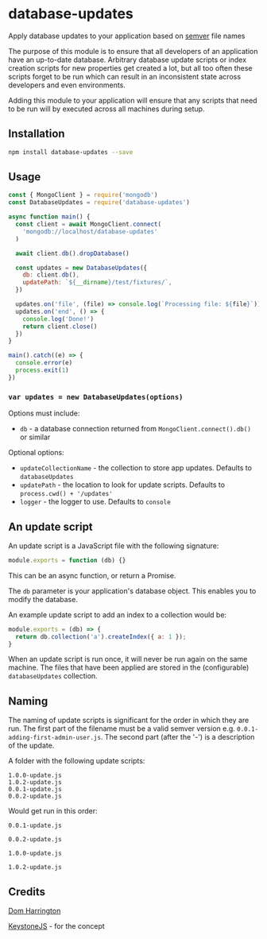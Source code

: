 # database-updates

Apply database updates to your application based on [semver](http://semver.org/) file names

The purpose of this module is to ensure that all developers of an application have an up-to-date database. Arbitrary database update scripts or index creation scripts for new properties get created a lot, but all too often these scripts forget to be run which can result in an inconsistent state across developers and even environments.

Adding this module to your application will ensure that any scripts that need to be run will by executed across all machines during setup.

## Installation

```sh
npm install database-updates --save
```

## Usage

```js
const { MongoClient } = require('mongodb')
const DatabaseUpdates = require('database-updates')

async function main() {
  const client = await MongoClient.connect(
    'mongodb://localhost/database-updates'
  )

  await client.db().dropDatabase()

  const updates = new DatabaseUpdates({
    db: client.db(),
    updatePath: `${__dirname}/test/fixtures/`,
  })

  updates.on('file', (file) => console.log(`Processing file: ${file}`))
  updates.on('end', () => {
    console.log('Done!')
    return client.close()
  })
}

main().catch((e) => {
  console.error(e)
  process.exit(1)
})

```

### `var updates = new DatabaseUpdates(options)`

Options must include:

- `db` - a database connection returned from `MongoClient.connect().db()` or similar

Optional options:

- `updateCollectionName` - the collection to store app updates. Defaults to `databaseUpdates`
- `updatePath` - the location to look for update scripts. Defaults to `process.cwd() + '/updates'`
- `logger` - the logger to use. Defaults to `console`

## An update script

An update script is a JavaScript file with the following signature:

```js
module.exports = function (db) {}
```

This can be an async function, or return a Promise.

The `db` parameter is your application's database object. This enables you to modify the database.

An example update script to add an index to a collection would be:

```js
module.exports = (db) => {
  return db.collection('a').createIndex({ a: 1 });
}
```

When an update script is run once, it will never be run again on the same machine.
The files that have been applied are stored in the (configurable) `databaseUpdates` collection.

## Naming

The naming of update scripts is significant for the order in which they are run. The first part of the filename must be a valid semver version e.g. `0.0.1-adding-first-admin-user.js`. The second part (after the '-') is a description of the update.

A folder with the following update scripts:

```
1.0.0-update.js
1.0.2-update.js
0.0.1-update.js
0.0.2-update.js
```

Would get run in this order:

`0.0.1-update.js`

`0.0.2-update.js`

`1.0.0-update.js`

`1.0.2-update.js`

## Credits

[Dom Harrington](https://github.com/domharrington/)

[KeystoneJS](http://keystonejs.com/docs/getting-started/#runningyourapp-writingupdates) - for the concept
